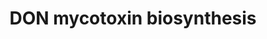---
annotations:
- id: PW:0001322
  parent: classic metabolic pathway
  type: Pathway Ontology
  value: deoxynivalenol biosynthetic pathway
- id: PW:0000013
  parent: disease pathway
  type: Pathway Ontology
  value: disease pathway
authors:
- Martin Urban
- MaintBot
- Christine Chichester
- Egonw
- Mkutmon
description: Gibberella zeae (Fusarium graminearum) is a fungal pathogen of major
  staple food crops including wheat, maize and rice. The fungus produces a range of
  mycotoxins including the dexoynivalenol (DON) trichothecene mycotoxin. DON contamination
  of food crops is a major thread to human and animal health. In wheat, but not in
  maize, DON was proven to be a virulence factor. Also see [http://en.wikipedia.org/wiki/Vomitoxin
  Wikipedia article on Vomitoxin].
last-edited: 2019-08-16
organisms:
- Gibberella zeae
redirect_from:
- /index.php/Pathway:WP2258
- /instance/WP2258
- /instance/WP2258_rr106133
revision: r106133
schema-jsonld:
- '@context': https://schema.org/
  '@id': https://wikipathways.github.io/pathways/WP2258.html
  '@type': Dataset
  creator:
    '@type': Organization
    name: WikiPathways
  description: Gibberella zeae (Fusarium graminearum) is a fungal pathogen of major
    staple food crops including wheat, maize and rice. The fungus produces a range
    of mycotoxins including the dexoynivalenol (DON) trichothecene mycotoxin. DON
    contamination of food crops is a major thread to human and animal health. In wheat,
    but not in maize, DON was proven to be a virulence factor. Also see [http://en.wikipedia.org/wiki/Vomitoxin
    Wikipedia article on Vomitoxin].
  keywords:
  - 3,15-Diacetyldeoxynivalenol
  - 7,8-Dihydroxycalonectrin
  - 8-Hydroxycalonectrin
  - Calonectrin
  - Farnesyl pyrophosphate
  - Isotrichodermin
  - Isotrichodermol
  - Nivalenol
  - Tri1
  - Tri10
  - Tri101
  - Tri11
  - Tri12
  - Tri13 A
  - Tri13 B
  - Tri3
  - Tri4
  - Tri5
  - Tri6
  - Tri7 A
  - Tri7 B
  - Tri8
  - Triacetoxyscirpenol
  - Trichodiene
  - Trichotriol
  license: CC0
  name: DON mycotoxin biosynthesis
seo: CreativeWork
title: DON mycotoxin biosynthesis
wpid: WP2258
---